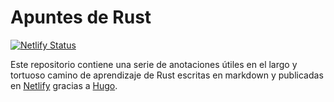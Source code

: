 # Apuntes de Rust

[![Netlify Status](https://api.netlify.com/api/v1/badges/f1c7c22a-a9d6-4fb8-8972-c85810559521/deploy-status)](https://app.netlify.com/sites/apuntesderust/deploys)

Este repositorio contiene una serie de anotaciones útiles en el largo y tortuoso camino de aprendizaje de Rust escritas en markdown y publicadas en [Netlify](https://apuntesderust.netlify.app/) gracias a [Hugo](https://gohugo.io).



